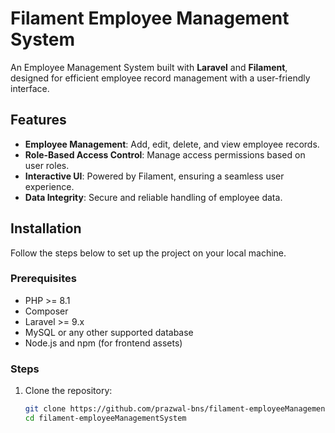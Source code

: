# Filament Employee Management System

An Employee Management System built with **Laravel** and **Filament**, designed for efficient employee record management with a user-friendly interface.

## Features

- **Employee Management**: Add, edit, delete, and view employee records.
- **Role-Based Access Control**: Manage access permissions based on user roles.
- **Interactive UI**: Powered by Filament, ensuring a seamless user experience.
- **Data Integrity**: Secure and reliable handling of employee data.

## Installation

Follow the steps below to set up the project on your local machine.

### Prerequisites

- PHP >= 8.1
- Composer
- Laravel >= 9.x
- MySQL or any other supported database
- Node.js and npm (for frontend assets)

### Steps

1. Clone the repository:
   ```bash
   git clone https://github.com/prazwal-bns/filament-employeeManagementSystem.git
   cd filament-employeeManagementSystem
